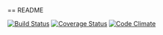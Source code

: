 == README

[![Build Status](https://travis-ci.org/RSid/shadowrun4e.svg)](https://travis-ci.org/RSid/shadowrun4e)
[![Coverage Status](https://coveralls.io/repos/RSid/shadowrun4e/badge.png?branch=testing)](https://coveralls.io/r/RSid/shadowrun4e?branch=testing)
[![Code Climate](https://codeclimate.com/github/RSid/shadowrun4e.png)](https://codeclimate.com/github/RSid/shadowrun4e)
